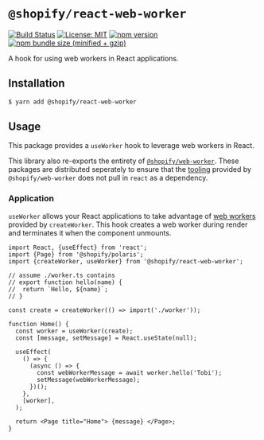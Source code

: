 # `@shopify/react-web-worker`

[![Build Status](https://travis-ci.org/Shopify/quilt.svg?branch=master)](https://travis-ci.org/Shopify/quilt)
[![License: MIT](https://img.shields.io/badge/License-MIT-green.svg)](LICENSE.md) [![npm version](https://badge.fury.io/js/%40shopify%2Freact-web-worker.svg)](https://badge.fury.io/js/%40shopify%2Freact-web-worker.svg) [![npm bundle size (minified + gzip)](https://img.shields.io/bundlephobia/minzip/@shopify/react-web-worker.svg)](https://img.shields.io/bundlephobia/minzip/@shopify/react-web-worker.svg)

A hook for using web workers in React applications.

## Installation

```bash
$ yarn add @shopify/react-web-worker
```

## Usage

This package provides a `useWorker` hook to leverage web workers in React.

This library also re-exports the entirety of [`@shopify/web-worker`](https://github.com/Shopify/quilt/tree/master/packages/web-worker). These packages are distributed seperately to ensure that the [tooling](https://github.com/Shopify/quilt/tree/master/packages/web-worker#tooling) provided by `@shopify/web-worker` does not pull in `react` as a dependency.

### Application

`useWorker` allows your React applications to take advantage of [web workers](https://developer.mozilla.org/en-US/docs/Web/API/Web_Workers_API/Using_web_workers) provided by `createWorker`. This hook creates a web worker during render and terminates it when the component unmounts.

```tsx
import React, {useEffect} from 'react';
import {Page} from '@shopify/polaris';
import {createWorker, useWorker} from '@shopify/react-web-worker';

// assume ./worker.ts contains
// export function hello(name) {
//  return `Hello, ${name}`;
// }

const create = createWorker(() => import('./worker'));

function Home() {
  const worker = useWorker(create);
  const [message, setMessage] = React.useState(null);

  useEffect(
    () => {
      (async () => {
        const webWorkerMessage = await worker.hello('Tobi');
        setMessage(webWorkerMessage);
      })();
    },
    [worker],
  );

  return <Page title="Home"> {message} </Page>;
}
```
